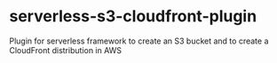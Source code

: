 # serverless-s3-cloudfront-plugin
Plugin for serverless framework to create an S3 bucket and to create a CloudFront distribution in AWS
